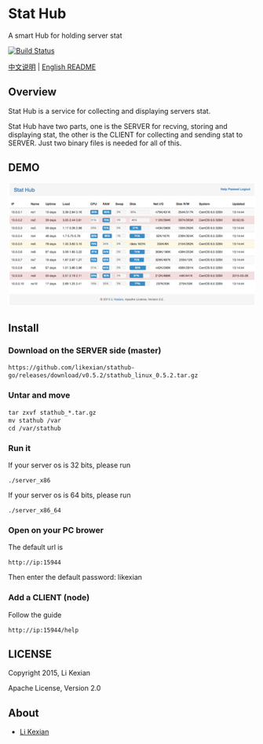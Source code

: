 # Stat Hub

A smart Hub for holding server stat

[![Build Status](https://secure.travis-ci.org/likexian/stathub-go.png)](https://secure.travis-ci.org/likexian/stathub-go)

[中文说明](README-ZH.md) | [English README](README-ZH.md)

## Overview

Stat Hub is a service for collecting and displaying servers stat.

Stat Hub have two parts, one is the SERVER for recving, storing and displaying stat, the other is the CLIENT for collecting and sending stat to SERVER. Just two binary files is needed for all of this.

## DEMO

![demo](demo.png)

## Install

### Download on the SERVER side (master)

    https://github.com/likexian/stathub-go/releases/download/v0.5.2/stathub_linux_0.5.2.tar.gz

### Untar and move

    tar zxvf stathub_*.tar.gz
    mv stathub /var
    cd /var/stathub

### Run it

If your server os is 32 bits, please run

    ./server_x86

If your server os is 64 bits, please run

    ./server_x86_64

### Open on your PC brower

The default url is

    http://ip:15944

Then enter the default password: likexian

### Add a CLIENT (node)

Follow the guide

    http://ip:15944/help

## LICENSE

Copyright 2015, Li Kexian

Apache License, Version 2.0

## About

- [Li Kexian](http://www.likexian.com/)
